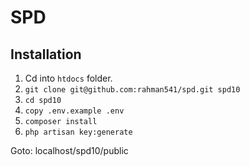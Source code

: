 # SPD
## Installation
1. Cd into `htdocs` folder.
2. `git clone git@github.com:rahman541/spd.git spd10`
3. `cd spd10`
4. `copy .env.example .env`
5. `composer install`
5. `php artisan key:generate`

Goto: localhost/spd10/public
